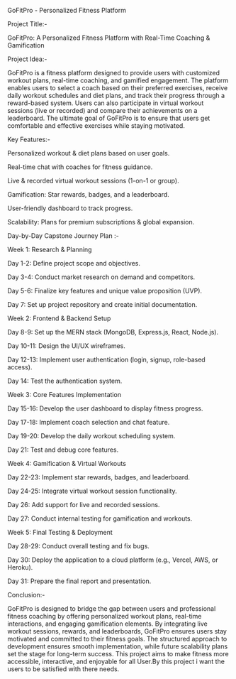 GoFitPro - Personalized Fitness Platform

Project Title:-

GoFitPro: A Personalized Fitness Platform with Real-Time Coaching & Gamification

Project Idea:-

GoFitPro is a fitness platform designed to provide users with customized workout plans, real-time coaching, and gamified engagement. The platform enables users to select a coach based on their preferred exercises, receive daily workout schedules and diet plans, and track their progress through a reward-based system. Users can also participate in virtual workout sessions (live or recorded) and compare their achievements on a leaderboard. The ultimate goal of GoFitPro is to ensure that users get comfortable and effective exercises while staying motivated.

Key Features:-

Personalized workout & diet plans based on user goals.

Real-time chat with coaches for fitness guidance.

Live & recorded virtual workout sessions (1-on-1 or group).

Gamification: Star rewards, badges, and a leaderboard.

User-friendly dashboard to track progress.

Scalability: Plans for premium subscriptions & global expansion.

Day-by-Day Capstone Journey Plan :-

Week 1: Research & Planning

Day 1-2: Define project scope and objectives.

Day 3-4: Conduct market research on demand and competitors.

Day 5-6: Finalize key features and unique value proposition (UVP).

Day 7: Set up project repository and create initial documentation.

Week 2: Frontend & Backend Setup

Day 8-9: Set up the MERN stack (MongoDB, Express.js, React, Node.js).

Day 10-11: Design the UI/UX wireframes.

Day 12-13: Implement user authentication (login, signup, role-based access).

Day 14: Test the authentication system.

Week 3: Core Features Implementation

Day 15-16: Develop the user dashboard to display fitness progress.

Day 17-18: Implement coach selection and chat feature.

Day 19-20: Develop the daily workout scheduling system.

Day 21: Test and debug core features.

Week 4: Gamification & Virtual Workouts

Day 22-23: Implement star rewards, badges, and leaderboard.

Day 24-25: Integrate virtual workout session functionality.

Day 26: Add support for live and recorded sessions.

Day 27: Conduct internal testing for gamification and workouts.

Week 5: Final Testing & Deployment

Day 28-29: Conduct overall testing and fix bugs.

Day 30: Deploy the application to a cloud platform (e.g., Vercel, AWS, or Heroku).

Day 31: Prepare the final report and presentation.

Conclusion:-

GoFitPro is designed to bridge the gap between users and professional fitness coaching by offering personalized workout plans, real-time interactions, and engaging gamification elements. By integrating live workout sessions, rewards, and leaderboards, GoFitPro ensures users stay motivated and committed to their fitness goals. The structured approach to development ensures smooth implementation, while future scalability plans set the stage for long-term success. This project aims to make fitness more accessible, interactive, and enjoyable for all User.By this project i want the users to be satisfied with there needs.